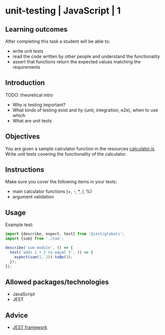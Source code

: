 # unit-testing | JavaScript | 1

## Learning outcomes

After completing this task a student will be able to:
- write unit tests
- read the code written by other people and understand the functionality
- assert that functions return the expected values matching the requirements

## Introduction

TODO: theoretical intro
- Why is testing important?
- What kinds of testing exist and hy (unit, integration, e2e), when to use which
- What are unit tests

## Objectives

You are given a sample calculator function in the resources [calculator.js](resources/calculator.js). Write unit tests covering the functionality of the calculator.

## Instructions

Make sure you cover the following items in your tests:
- main calculator functions (+, -, *, /, %)
- argument validation

## Usage

Example test:
```javascript
import {describe, expect, test} from '@jest/globals';
import {sum} from './sum';

describe('sum module', () => {
  test('adds 1 + 2 to equal 3', () => {
    expect(sum(1, 2)).toBe(3);
  });
});
```

## Allowed packages/technologies

- JavaScript
- JEST

## Advice

- [JEST framework](https://jestjs.io/docs/getting-started)

